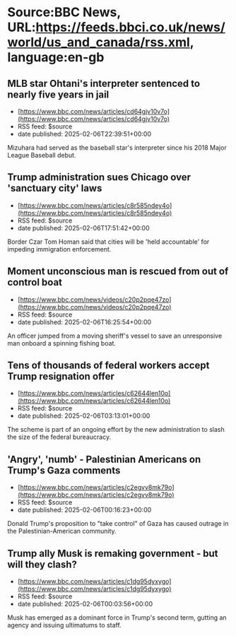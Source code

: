 # Source:BBC News, URL:https://feeds.bbci.co.uk/news/world/us_and_canada/rss.xml, language:en-gb

## MLB star Ohtani's interpreter sentenced to nearly five years in jail
 - [https://www.bbc.com/news/articles/cd64gjv10v7o](https://www.bbc.com/news/articles/cd64gjv10v7o)
 - RSS feed: $source
 - date published: 2025-02-06T22:39:51+00:00

Mizuhara had served as the baseball star's interpreter since his 2018 Major League Baseball debut.

## Trump administration sues Chicago over 'sanctuary city' laws
 - [https://www.bbc.com/news/articles/c8r585ndey4o](https://www.bbc.com/news/articles/c8r585ndey4o)
 - RSS feed: $source
 - date published: 2025-02-06T17:51:42+00:00

Border Czar Tom Homan said that cities will be 'held accountable' for impeding immigration enforcement.

## Moment unconscious man is rescued from out of control boat
 - [https://www.bbc.com/news/videos/c20p2pqe47zo](https://www.bbc.com/news/videos/c20p2pqe47zo)
 - RSS feed: $source
 - date published: 2025-02-06T16:25:54+00:00

An officer jumped from a moving sheriff's vessel to save an unresponsive man onboard a spinning fishing boat.

## Tens of thousands of federal workers accept Trump resignation offer
 - [https://www.bbc.com/news/articles/c62644len10o](https://www.bbc.com/news/articles/c62644len10o)
 - RSS feed: $source
 - date published: 2025-02-06T03:13:01+00:00

The scheme is part of an ongoing effort by the new administration to slash the size of the federal bureaucracy.

## 'Angry', 'numb' - Palestinian Americans on Trump's Gaza comments
 - [https://www.bbc.com/news/articles/c2egvv8mk79o](https://www.bbc.com/news/articles/c2egvv8mk79o)
 - RSS feed: $source
 - date published: 2025-02-06T00:16:23+00:00

Donald Trump's proposition to "take control" of Gaza has caused outrage in the Palestinian-American community.

## Trump ally Musk is remaking government - but will they clash?
 - [https://www.bbc.com/news/articles/c1dg95dyxygo](https://www.bbc.com/news/articles/c1dg95dyxygo)
 - RSS feed: $source
 - date published: 2025-02-06T00:03:56+00:00

Musk has emerged as a dominant force in Trump's second term, gutting an agency and issuing ultimatums to staff.

